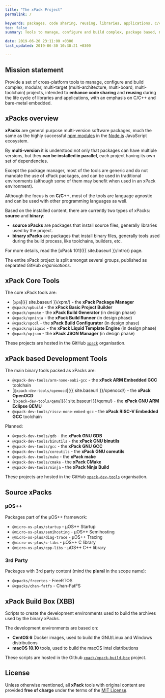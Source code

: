 ```yaml
---
title: "The xPack Project"
permalink: /

keywords: packages, code sharing, reusing, libraries, applications, c/c++, embedded
toc: false
summary: Tools to manage, configure and build complex, package based, multi-target projects.

date: 2019-06-20 23:11:00 +0300
last_updated: 2019-06-30 10:30:21 +0300

---
```


## Mission statement

Provide a set of cross-platform tools to manage, configure and build complex, 
modular, multi-target (multi-architecture, multi-board, multi-toolchain)
projects, intended to **enhance code sharing** and **reusing** during the 
life cycle of libraries and applications, with an emphasis on C/C++ and 
bare-metal embedded.

## xPacks overview

**xPacks** are general purpose multi-version software packages, 
much the same as the highly successful 
[npm modules](https://docs.npmjs.com/getting-started/what-is-npm) 
in the [Node.js](https://nodejs.org/en/) JavaScript ecosystem.

By **multi-version** it is understood not only that packages can have 
multiple versions, but they **can be installed in parallel**, each
project having its own set of dependencies.

Except the package manager, most of the tools are generic and do not 
mandate the use of xPack packages, and can be used in traditional 
environments (although some of them may benefit when used in an xPack
environment).

Although the focus is on **C/C++**, most of the tools are language agnostic 
and can be used with other programming languages as well.

Based on the installed content, there are currently two 
types of xPacks: **source** and **binary**:

- **source xPacks** are packages that install source files, 
generally libraries used by the project.
- **binary xPacks** are packages that install binary files, 
generally tools used during the build process, like toolchains,
builders, etc.

For more details, read the [xPack 101]({{ site.baseurl }}/intro/) page.

The entire xPack project is split amongst several groups,
published as separated GitHub _organisations_.

## xPack Core Tools

The core xPack tools are:

- [`xpm`]({{ site.baseurl }}/xpm/) - the **xPack Package Manager**
- `@xpack/xpbuild` - the **xPack Basic Project Builder**
- `@xpack/xpmake` - the **xPack Build Generator** (in design phase)
- `@xpack/xpninja` - the **xPack Build Runner** (in design phase)
- `@xpack/xpcdl` - the **xPack Build Configurator** (in design phase)
- `@xpack/xpliquid` - the **xPack Liquid Template Engine** (in design phase)
- `@xpack/xpjson` - the **xPack JSON Manager** (in design phase)

These projects are hosted in the GitHub 
[`xpack`](https://github.com/xpack) organisation.

## xPack based Development Tools

The main binary tools packed as xPacks are:

- `@xpack-dev-tools/arm-none-eabi-gcc` - the **xPack ARM Embedded GCC** toolchain
- [`@xpack-dev-tools/openocd`]({{ site.baseurl }}/openocd/) - the **xPack OpenOCD**
- [`@xpack-dev-tools/qemu`]({{ site.baseurl }}/qemu/) - the **xPack GNU ARM Eclipse QEMU**
- `@xpack-dev-tools/riscv-none-embed-gcc` - the **xPack RISC-V Embedded GCC** toolchain

Planned:

- `@xpack-dev-tools/gdb` - the **xPack GNU GDB**
- `@xpack-dev-tools/binutils` - the **xPack GNU binutils**
- `@xpack-dev-tools/gcc` - the **xPack GNU GCC**
- `@xpack-dev-tools/coreutils` - the **xPack GNU coreutils**
- `@xpack-dev-tools/make` - the **xPack make**
- `@xpack-dev-tools/cmake` - the **xPack CMake**
- `@xpack-dev-tools/ninja` - the **xPack Ninja Build**

These projects are hosted in the GitHub 
[`xpack-dev-tools`](https://github.com/xpack-dev-tools) organisation.

## Source xPacks

### µOS++

Packages part of the µOS++ framework:

- `@micro-os-plus/startup` - µOS++ Startup
- `@micro-os-plus/semihosting` - µOS++ Semihosting
- `@micro-os-plus/diag-trace` - µOS++ Tracing
- `@micro-os-plus/c-libs` - µOS++ C library
- `@micro-os-plus/cpp-libs` - µOS++ C++ library

### 3rd Party

Packages with 3rd party content (mind the **plural** in the scope name):

- `@xpacks/freertos` - FreeRTOS
- `@xpacks/chan-fatfs` - Chan-FatFS

## xPack Build Box (XBB)

Scripts to create the development environments used to build the
archives used by the binary xPacks.

The development environments are based on:

- **CentOS 6** Docker images, used to build the GNU/Linux and Windows 
  distributions
- **macOS 10.10** tools, used to build the macOS Intel distributions

These scripts are hosted in the Github 
[`xpack/xpack-build-box`](https://github.com/xpack/xpack-build-box) project.

## License

Unless otherwise mentioned, all **xPack** tools with original content 
are provided **free of charge** under the terms of the 
[MIT License](https://opensource.org/licenses/MIT).
